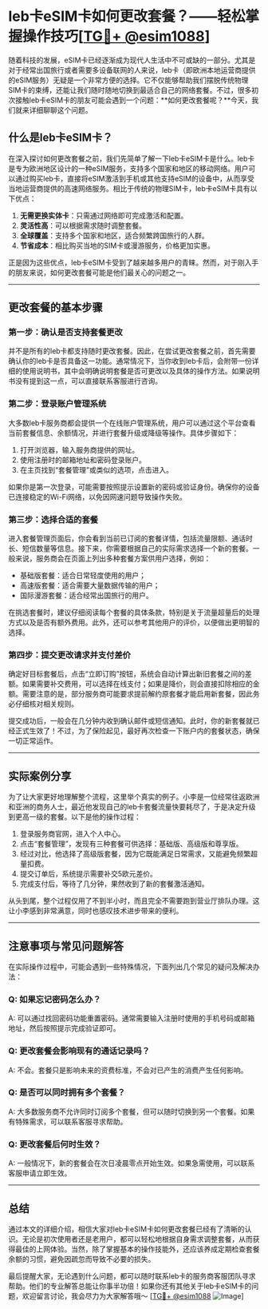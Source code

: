 # leb卡eSIM卡如何更改套餐？——轻松掌握操作技巧[[TG💪+ @esim1088](https://t.me/s/esim1088)]

随着科技的发展，eSIM卡已经逐渐成为现代人生活中不可或缺的一部分。尤其是对于经常出国旅行或者需要多设备联网的人来说，leb卡（即欧洲本地运营商提供的eSIM服务）无疑是一个非常方便的选择。它不仅能够帮助我们摆脱传统物理SIM卡的束缚，还能让我们随时随地切换到最适合自己的网络套餐。不过，很多初次接触leb卡eSIM卡的朋友可能会遇到一个问题：**如何更改套餐呢？**今天，我们就来详细聊聊这个问题。

## 什么是leb卡eSIM卡？

在深入探讨如何更改套餐之前，我们先简单了解一下leb卡eSIM卡是什么。leb卡是专为欧洲地区设计的一种eSIM服务，支持多个国家和地区的移动网络。用户可以通过购买leb卡，直接将eSIM激活到手机或其他支持eSIM的设备中，从而享受当地运营商提供的高速网络服务。相比于传统的物理SIM卡，leb卡eSIM卡具有以下优点：

1. **无需更换实体卡**：只需通过网络即可完成激活和配置。
2. **灵活性高**：可以根据需求随时调整套餐。
3. **全球覆盖**：支持多个国家和地区，适合频繁跨国旅行的人群。
4. **节省成本**：相比购买当地的SIM卡或漫游服务，价格更加实惠。

正是因为这些优点，leb卡eSIM卡受到了越来越多用户的青睐。然而，对于刚入手的朋友来说，如何更改套餐可能是他们最关心的问题之一。

---

## 更改套餐的基本步骤

### 第一步：确认是否支持套餐更改

并不是所有的leb卡都支持随时更改套餐。因此，在尝试更改套餐之前，首先需要确认你的leb卡是否具备这一功能。通常情况下，当你收到leb卡后，会附带一份详细的使用说明书，其中会明确说明套餐是否可更改以及具体的操作方法。如果说明书没有提到这一点，可以直接联系客服进行咨询。

### 第二步：登录账户管理系统

大多数leb卡服务商都会提供一个在线账户管理系统，用户可以通过这个平台查看当前套餐信息、余额情况，并进行套餐升级或降级等操作。具体步骤如下：

1. 打开浏览器，输入服务商提供的网址。
2. 使用注册时的邮箱地址和密码登录账户。
3. 在主页找到“套餐管理”或类似的选项，点击进入。

如果你是第一次登录，可能需要按照提示设置新的密码或验证身份。确保你的设备已连接稳定的Wi-Fi网络，以免因网速问题导致操作失败。

### 第三步：选择合适的套餐

进入套餐管理页面后，你会看到当前已订阅的套餐详情，包括流量限额、通话时长、短信数量等信息。接下来，你需要根据自己的实际需求选择一个新的套餐。一般来说，服务商会在页面上列出多种套餐方案供用户选择，例如：

- 基础版套餐：适合日常轻度使用的用户；
- 高速版套餐：适合需要大量数据传输的用户；
- 国际漫游套餐：适合经常出国旅行的用户。

在挑选套餐时，建议仔细阅读每个套餐的具体条款，特别是关于流量超量后的处理方式以及是否有额外费用。此外，还可以参考其他用户的评价，以便做出更明智的选择。

### 第四步：提交更改请求并支付差价

确定好目标套餐后，点击“立即订购”按钮，系统会自动计算出新旧套餐之间的差额。如果需要补交费用，可以选择在线支付；如果是降价，则会直接扣除相应的金额。需要注意的是，部分服务商可能要求提前解约原套餐才能启用新套餐，因此务必仔细核对相关规则。

提交成功后，一般会在几分钟内收到确认邮件或短信通知。此时，你的新套餐就已经正式生效了！不过，为了保险起见，最好再次检查一下账户内的套餐状态，确保一切正常运作。

---

## 实际案例分享

为了让大家更好地理解整个流程，这里举个真实的例子。小李是一位经常往返欧洲和亚洲的商务人士，最近他发现自己的leb卡套餐流量快要耗尽了，于是决定升级到更高一级的套餐。以下是他的操作过程：

1. 登录服务商官网，进入个人中心。
2. 点击“套餐管理”，发现有三种套餐可供选择：基础版、高级版和尊享版。
3. 经过对比，他选择了高级版套餐，因为它既能满足日常需求，又能避免频繁超量扣费。
4. 提交订单后，系统提示需要补交5欧元差价。
5. 完成支付后，等待了几分钟，果然收到了新的套餐激活通知。

从头到尾，整个过程仅用了不到半小时，而且完全不需要跑到营业厅排队办理。这让小李感到非常满意，同时也感叹技术进步带来的便利。

---

## 注意事项与常见问题解答

在实际操作过程中，可能会遇到一些特殊情况，下面列出几个常见的疑问及解决办法：

### Q: 如果忘记密码怎么办？
A: 可以通过找回密码功能重置密码。通常需要输入注册时使用的手机号码或邮箱地址，然后按照提示完成验证即可。

### Q: 更改套餐会影响现有的通话记录吗？
A: 不会。套餐只是影响未来的资费标准，不会对已产生的消费产生任何影响。

### Q: 是否可以同时拥有多个套餐？
A: 大多数服务商不允许同时订阅多个套餐，但可以随时切换到另一个套餐。如果有特殊需求，可以联系客服寻求帮助。

### Q: 更改套餐后何时生效？
A: 一般情况下，新的套餐会在次日凌晨零点开始生效。如果急需使用，可以联系客服申请立即生效。

---

## 总结

通过本文的详细介绍，相信大家对leb卡eSIM卡如何更改套餐已经有了清晰的认识。无论是初次使用者还是老用户，都可以轻松地根据自身需求调整套餐，从而获得最佳的上网体验。当然，除了掌握基本的操作技能外，还应该养成定期检查套餐余额的习惯，避免因疏忽而导致不必要的损失。

最后提醒大家，无论遇到什么问题，都可以随时联系leb卡的服务商客服团队寻求帮助。他们的专业解答总能让你事半功倍！如果你还有其他关于leb卡eSIM卡的问题，欢迎留言讨论，我会尽力为大家解答哦～ [[TG💪+ @esim1088](https://t.me/s/esim1088) ![Image](https://i.postimg.cc/4NQfJmqS/Snipaste-2025-05-13-00-14-12.png)]